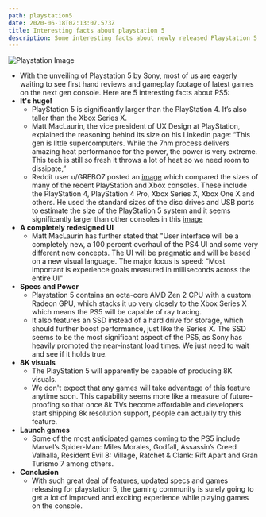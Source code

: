 ```yaml
---
path: playstation5
date: 2020-06-18T02:13:07.573Z
title: Interesting facts about playstation 5
description: Some interesting facts about newly released Playstation 5
---
```

![Playstation Image](https://res.cloudinary.com/dk22rcdch/image/upload/v1592446786/Blogimages/bench-576129_1280_nzti71.png "Image by OpenClipart-Vectors from Pixabay ")

* With the unveiling of Playstation 5 by Sony, most of us are eagerly waiting to see first hand reviews and gameplay footage of latest games on the next gen console. 
  Here are 5 interesting facts about PS5:  
* **It's huge!**
  * PlayStation 5 is significantly larger than the PlayStation 4. It’s also taller than the Xbox Series X.  
  * Matt MacLaurin, the vice president of UX Design at PlayStation, explained the reasoning behind its size on his LinkedIn page:
    “This gen is little supercomputers. While the 7nm process delivers amazing heat performance for the power, the power is very extreme. This tech is still so fresh it throws a lot of heat so we need room to dissipate,”
  * Reddit user u/GREBO7 posted an [image](https://www.reddit.com/r/XboxSeriesX/comments/h7cmty/updated_console_sizes_compared/) which compared the sizes of many of the recent PlayStation and Xbox consoles. These include the PlayStation 4, PlayStation 4 Pro, Xbox Series X, Xbox One X and others. He used the standard sizes of the disc drives and USB ports to estimate the size of the PlayStation 5 system and it seems significantly larger than other consoles in this [image](https://preview.redd.it/m68gq2vi8e451.png?width=2868&format=png&auto=webp&s=9e00cbac6967e6cc65d7af41da370e66b2f31fbb)
* **A completely redesigned UI**
  * Matt MacLaurin has further stated that "User interface will be a completely new, a 100 percent overhaul of the PS4 UI and some very different new concepts. The UI will be pragmatic and will be based on a new visual language.
    The major focus is speed: “Most important is experience goals measured in milliseconds across the entire UI"
* **Specs and Power**
  * Playstation 5 contains an octa-core AMD Zen 2 CPU with a custom Radeon GPU, which stacks it up very closely to the Xbox Series X which means the PS5 will be capable of ray tracing. 
  * It also features an SSD instead of a hard drive for storage, which should further boost performance, just like the Series X. The SSD seems to be the most significant aspect of the PS5, as Sony has heavily promoted the near-instant load times. We just need to wait and see if it holds true.
* **8K visuals**
  * The PlayStation 5 will apparently be capable of producing 8K visuals.
  * We don't expect that any games will take advantage of this feature anytime soon. This capability seems more like a measure of future-proofing so that once 8k TVs become affordable and developers start shipping 8k resolution support, people can actually try this feature.
* **Launch games**
  * Some of the most anticipated games coming to the PS5 include Marvel’s Spider-Man: Miles Morales, Godfall, Assassin’s Creed Valhalla, Resident Evil 8: Village, Ratchet & Clank: Rift Apart and Gran Turismo 7 among others.
* **Conclusion**
  * With such great deal of features, updated specs and games releasing for playstation 5, the gaming community is surely going to get a lot of improved and exciting experience while playing games on the console.
